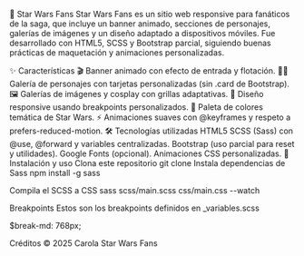 🌌 Star Wars Fans
Star Wars Fans es un sitio web responsive para fanáticos de la saga, que incluye un banner animado, secciones de personajes, galerías de imágenes y un diseño adaptado a dispositivos móviles.
Fue desarrollado con HTML5, SCSS y Bootstrap parcial, siguiendo buenas prácticas de maquetación y animaciones personalizadas.

✨ Características
🎬 Banner animado con efecto de entrada y flotación.
🦸‍♂️ Galería de personajes con tarjetas personalizadas (sin .card de Bootstrap).
🖼 Galerías de imágenes y cosplay con grillas adaptativas.
📱 Diseño responsive usando breakpoints personalizados.
🎨 Paleta de colores temática de Star Wars.
⚡ Animaciones suaves con @keyframes y respeto a prefers-reduced-motion.
🛠 Tecnologías utilizadas
HTML5
SCSS (Sass) con @use, @forward y variables centralizadas.
Bootstrap (uso parcial para reset y utilidades).
Google Fonts (opcional).
Animaciones CSS personalizadas.
🚀 Instalación y uso
Clona este repositorio
git clone 
Instala dependencias de Sass npm install -g sass

Compila el SCSS a CSS sass scss/main.scss css/main.css --watch

Breakpoints
Estos son los breakpoints definidos en _variables.scss

$break-md: 768px;

Créditos
© 2025 Carola Star Wars Fans
